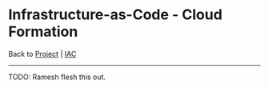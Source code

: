 # Infrastructure-as-Code - Cloud Formation

Back to [Project](../../README.md) | [IAC](../README.md)

---

TODO: Ramesh flesh this out.
